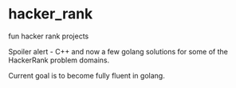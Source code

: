 # hacker_rank
fun hacker rank projects

Spoiler alert - C++ and now a few golang solutions for some of the HackerRank problem domains.

Current goal is to become fully fluent in golang.
